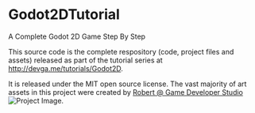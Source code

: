 # Godot2DTutorial
A Complete Godot 2D Game Step By Step

This source code is the complete respository (code, project files and assets) released as part of the tutorial series at http://devga.me/tutorials/Godot2D.

It is released under the MIT open source license. The vast majority of art assets in this project were created by [Robert @ Game Developer Studio](https://www.gamedeveloperstudio.com/)
![Project Image](https://pbs.twimg.com/media/Dxx-tCPUYAABhSk.jpg).  
